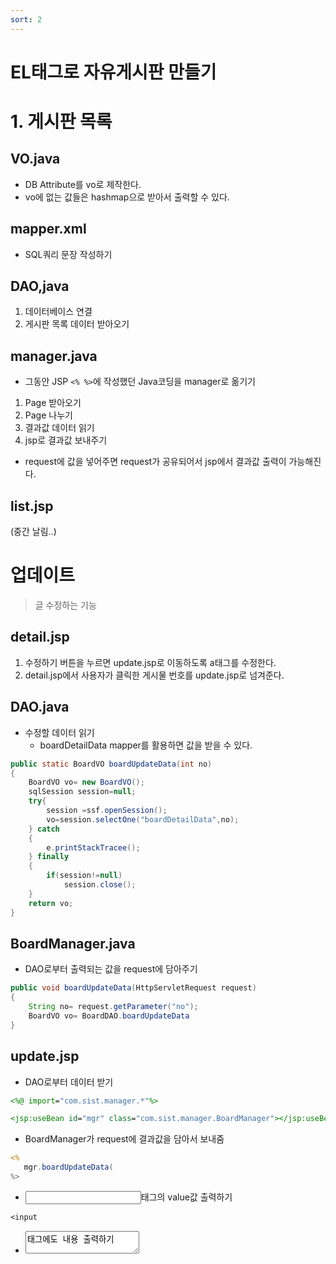 ```yaml
---
sort: 2
---
```


# EL태그로 자유게시판 만들기

# 1. 게시판 목록

## VO.java 
- DB Attribute를 vo로 제작한다.
- vo에 없는 값들은 hashmap으로 받아서 출력할 수 있다.

## mapper.xml 
- SQL쿼리 문장 작성하기

## DAO,java 
1. 데이터베이스 연결
2. 게시판 목록 데이터 받아오기

## manager.java
- 그동안 JSP ```<% %>```에 작성했던 Java코딩을 manager로 옮기기
1. Page 받아오기
2. Page 나누기
3. 결과값 데이터 읽기
4. jsp로 결과값 보내주기
- request에 값을 넣어주면 request가 공유되어서 jsp에서 결과값 출력이 가능해진다.

## list.jsp



(중간 날림..)



# 업데이트
> 글 수정하는 기능

## detail.jsp
1. 수정하기 버튼을 누르면 update.jsp로 이동하도록 a태그를 수정한다.
2. detail.jsp에서 사용자가 클릭한 게시물 번호를 update.jsp로 넘겨준다.

## DAO.java
- 수정할 데이터 읽기
  - boardDetailData mapper를 활용하면 값을 받을 수 있다.

```java
public static BoardVO boardUpdateData(int no)
{
    BoardVO vo= new BoardVO();
    sqlSession session=null;
    try{
        session =ssf.openSession();
        vo=session.selectOne("boardDetailData",no);
    } catch
    {
        e.printStackTracee();
    } finally
    {
        if(session!=null)
            session.close();
    }
    return vo;
}
```
## BoardManager.java
- DAO로부터 출력되는 값을 request에 담아주기

```java
public void boardUpdateData(HttpServletRequest request)
{
    String no= request.getParameter("no");
    BoardVO vo= BoardDAO.boardUpdateData
}
```

## update.jsp

- DAO로부터 데이터 받기

```jsp
<%@ import="com.sist.manager.*"%>
```

```jsp
<jsp:useBean id="mgr" class="com.sist.manager.BoardManager"></jsp:useBean>
```

- BoardManager가 request에 결과값을 담아서 보내줌

```jsp
<%
   mgr.boardUpdateData(
%>
```

- <input>태그의 value값 출력하기

```jsp
<input
```

- <textarea>태그에도 내용 출력하기

## update_ok.jsp
- [manager.java] import하기
- mgr객체 메모리 할당하기

```jsp
<jsp:useBean id="mgr" class="com.sist.manager.BoardManager"/>
```

- ```BoardManager mgr=new BoardManager()```의 자바 코딩을 JSP태그로 바꾼 것이다.
- BoardManager로 request로 전송하면 처리해서 결과값을 JSP로 전송해서 요청한 결과의 출력만 담당하는 것이 JSP(View)의 역할이다. 이 부분을 프리젠테이션 로직이라고 한다. 
- Java로 처리하는 것은 Model이며, 비지니스로직이라고 한다. Manager,DAO,VO 등이 모두 객체 모델이다. 
- View와 Model을 연결하는 객체가 바로 Controller이다. 

## BoardManager.java
- 실제 수정하기
  - 한글로 변환하기
  - 사용자가 보내준 데이터 받기 
  - 받은 데이터 BoardVO에 묶어서 BoardDAO로 전송하면 오라클에서 수정하면 됨

```java
public void boardUpdate(HttpServletRequest request)
{
    try
    {
        request.setCharacterEncoding("utf-8");
        String no = request.getParameter("no");
        String name = request.getParameter("name");
        String subject = request.getParameter("subject");
        String content = request.getParameter("content");
        String pwd = request.getParameter("pwd");
        
        BoardVO vo=new BoardVO();
        vo.setNo();

    }
}
```

## mapper.xml
- 비밀번호 가져오기

```xml
<select id="boardGetPassword" resultType="string" parameterType="int">
    SELECT pwd FROM freeboard
    WHERE no=#{no}
</select>
```

- 비밀번호 가져오기

```xml
<update id="boardUpdate" parameterType="BoardVO">
    UPDATE freeboard SET
    name=#{name},
    subject=#{subject}
    content=
    WHERE no=#{no}
</update>
```

## BoardDAO.java
- 비밀번호 확인해서 수정한 결과 처리하기
```

(중간 날림...)


# Delete

## delete.jsp
- 화면 출력 디자인 잡기
- 





- 기타..
- ```${param.no}```는 ```request.getParameter("no")``와 같은 코딩이다.
- ```String no=${param.no}```는 ```String no=out.println()```과 같은 코딩이므로 사용이 불가하다
- EL은 출력할때만 사용할 수 있다.

